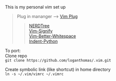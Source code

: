 This is my personal vim set up
> Plug in mananger --> [Vim Plug](https://github.com/junegunn/vim-plug)  
>> [NERDTree](https://github.com/scrooloose/nerdtree)  
>> [Vim-Signify](https://github.com/mhinz/vim-signify)  
>> [Vim-Better-Whitespace](https://github.com/ntpeters/vim-better-whitespace)  
>> [Indent-Python](https://github.com/tsanch3z/indent-python.vim)  

To port:  
Clone repo  
`git clone https://github.com/loganthomas/.vim.git`  

Create symbolic link (like shortcut) in home directory  
`ln -s ~/.vim/vimrc ~/.vimrc`  
